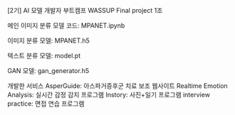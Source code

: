 [2기] AI 모델 개발자 부트캠프 WASSUP
Final project 1조

메인 이미지 분류 모델 코드: MPANET.ipynb 

이미지 분류 모델: MPANET.h5

텍스트 분류 모델: model.pt

GAN 모델: gan_generator.h5

개발한 서비스
AsperGuide: 아스파거증후군 치료 보조 웹사이트
Realtime Emotion Analysis: 실시간 감정 감지 프로그램
Instory: 사진+일기 프로그램
interview practice: 면접 연습 프로그램
